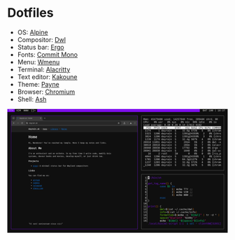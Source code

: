 # Dotfiles

- OS: [Alpine](https://www.alpinelinux.org)
- Compositor: [Dwl](https://codeberg.org/dwl/dwl)
- Status bar: [Ergo](https://github.com/d4yr41n/ergo)
- Fonts: [Commit Mono](https://commitmono.com)
- Menu: [Wmenu](https://codeberg.org/adnano/wmenu)
- Terminal: [Alacritty](https://github.com/alacritty/alacritty)
- Text editor: [Kakoune](https://kakoune.org)
- Theme: [Payne](https://github.com/d4yr41n/payne)
- Browser: [Chromium](https://github.com/chromium/chromium)
- Shell: [Ash](https://busybox.net)

![screenshot](screenshot.png)
